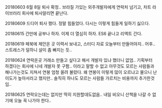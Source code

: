 20180603 6월 8일 퇴사 확정.. 브라질 가있는 외주개발자에게 연락처 넘기고, 차트 라이브러리 회사에 퇴사알리면 끝난다.

20180609 드디어 퇴사 했다. 정말 힘들었다. 다시는 이렇게 힘들게 일하기 싫으다. 

20180615 간만에 공부나 하자. 이제 더 열심히 하자. ES6 끝나고 리액트 간다.

20180619 페북에 제안온 곳 이력서 보내고, 스터디 자료 오늘부터 만들어야지.. 어후.. 스트레스가 덜하니 살이 좀 빠지는 듯..

20180624 연락온곳 거래소 만들고 싶다고 해서 개발자 있냐 했더니 없엄.. 기획부터 하겠다는 회사에 니네 개발자 못 구함.. 이라고 말할 수 없고 아무것도 모르는 사람들과 해나가는것도 지쳐서 연봉 엄청 올려 불렀다. 왜 연봉이 이렇게 많이 오르냐고 물으니 난이도가 높아서라고 했지만.. 솔직히 하나도 모르는 사람들 가르치는 비용까지 추가한것임..

20180625 연락오는데는 없지만 딱히 지원할데도없음.. 내일 비오니 산책을 나갈 수 없기에 오늘 꼭 나가야 한다..

